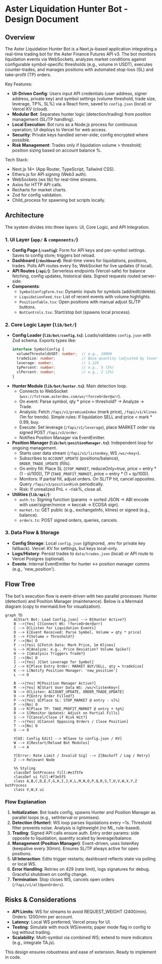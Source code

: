 # Aster Liquidation Hunter Bot - Design Document

## Overview
The Aster Liquidation Hunter Bot is a Next.js-based application integrating a real-time trading bot for the Aster Finance Futures API v3. The bot monitors liquidation events via WebSockets, analyzes market conditions against configurable symbol-specific thresholds (e.g., volume in USDT), executes counter-trades, and manages positions with automated stop-loss (SL) and take-profit (TP) orders.

Key Features:
- **UI-Driven Config**: Users input API credentials (user address, signer address, private key) and symbol settings (volume threshold, trade size, leverage, TP%, SL%) via a React form, saved to `config.json` (local) or Vercel KV (cloud).
- **Modular Bot**: Separates hunter logic (detection/trading) from position management (SL/TP handling).
- **Local Execution**: Bot runs as a Node.js process for continuous operation; UI deploys to Vercel for web access.
- **Security**: Private keys handled server-side; config encrypted where possible.
- **Risk Management**: Trades only if liquidation volume > threshold; position sizing based on account balance %.

Tech Stack:
- Next.js 14+ (App Router, TypeScript, Tailwind CSS).
- Ethers.js for API signing (Web3 auth).
- WebSockets (ws lib) for real-time streams.
- Axios for HTTP API calls.
- Recharts for market charts.
- Zod for config validation.
- Child_process for spawning bot scripts locally.

## Architecture
The system divides into three layers: UI, Core Logic, and API Integration.

### 1. UI Layer (`app/` & `components/`)
- **Config Page (`/config`)**: Form for API keys and per-symbol settings. Saves to config store; triggers bot reload.
- **Dashboard (`/dashboard`)**: Real-time views for liquidations, positions, trades. Polls API routes every 5s; WebSocket for live updates (if local).
- **API Routes (`/api/`)**: Serverless endpoints (Vercel-safe) for balance fetching, config updates, historical data. Signed requests routed server-side.
- **Components**:
  - `SymbolConfigForm.tsx`: Dynamic inputs for symbols (add/edit/delete).
  - `LiquidationFeed.tsx`: List of recent events with volume highlights.
  - `PositionTable.tsx`: Open positions with manual adjust SL/TP buttons.
  - `BotControls.tsx`: Start/stop bot (spawns local process).

### 2. Core Logic Layer (`lib/bot/`)
- **Config Loader (`lib/bot/config.ts`)**: Loads/validates `config.json` with Zod schema. Exports types like:
  ```ts
  interface SymbolConfig {
    volumeThresholdUSDT: number;  // e.g., 10000
    tradeSize: number;            // Base quantity (adjusted by leverage)
    leverage: number;             // 1-125
    tpPercent: number;            // e.g., 5 (5%)
    slPercent: number;            // e.g., 2 (2%)
  }
  ```
- **Hunter Module (`lib/bot/hunter.ts`)**: Main detection loop.
  - Connects to WebSocket (`wss://fstream.asterdex.com/ws/!forceOrder@arr`).
  - On event: Parse symbol, qty * price > threshold? → Analyze → Trade.
  - Analysis: Fetch `/fapi/v1/premiumIndex` (mark price), `/fapi/v1/klines` (1m for trends). Simple rules: If liquidation SELL and price < mark * 0.99, buy.
  - Execute: Set leverage (`/fapi/v1/leverage`), place MARKET order via signed POST `/fapi/v3/order`.
  - Notifies Position Manager via EventEmitter.
- **Position Manager (`lib/bot/positionManager.ts`)**: Independent loop for ongoing management.
  - Starts user data stream (`/fapi/v1/listenKey`, WS `/ws/<key>`).
  - Subscribes to `ACCOUNT_UPDATE` (positions/balance), `ORDER_TRADE_UPDATE` (fills).
  - On entry fill: Place SL (`STOP_MARKET`, reduceOnly=true, price = entry * (1 - sl/100)), TP (`TAKE_PROFIT_MARKET`, price = entry * (1 + tp/100)).
  - Monitors: If partial fill, adjust orders. On SL/TP hit, cancel opposites. Query `/fapi/v3/positionRisk` periodically.
  - Risk: If unrealized PnL < -risk%, close all.
- **Utilities (`lib/api/`)**:
  - `auth.ts`: Signing function (params → sorted JSON → ABI encode with user/signer/nonce → keccak → ECDSA sign).
  - `market.ts`: GET public (e.g., exchangeInfo, klines) or signed (e.g., balance).
  - `orders.ts`: POST signed orders, queries, cancels.

### 3. Data Flow & Storage
- **Config Storage**: Local `config.json` (gitignored, .env for private key fallback). Vercel: KV for settings, but keys local-only.
- **Logs/History**: Persist trades to `data/trades.json` (local) or API route to Vercel Postgres (optional).
- **Events**: Internal EventEmitter for hunter ↔ position manager comms (e.g., 'new_position').

## Flow Tree
The bot's execution flow is event-driven with two parallel processes: Hunter (detection) and Position Manager (maintenance). Below is a Mermaid diagram (copy to mermaid.live for visualization).

```mermaid
graph TD
    A[Start Bot: Load Config.json] --> B{Hunter Active?}
    B -->|Yes| C[Connect WS: !forceOrder@arr]
    C --> D[Listen for Liquidation Events]
    D --> E[Event Received: Parse Symbol, Volume = qty * price]
    E --> F{Volume > Threshold?}
    F -->|No| D
    F -->|Yes| G[Fetch Data: Mark Price, 1m Klines]
    G --> H[Analyze: e.g., Price Deviation? Volume Spike?]
    H --> I{Analysis Triggers Trade?}
    I -->|No| D
    I -->|Yes| J[Set Leverage for Symbol]
    J --> K[Place Entry Order: MARKET BUY/SELL, qty = tradeSize]
    K --> L[Notify Position Manager: 'new_position']
    L --> D

    B -->|Yes| M[Position Manager Active?]
    M -->|Yes| N[Start User Data WS: /ws/<listenKey>]
    N --> O[Listen: ACCOUNT_UPDATE, ORDER_TRADE_UPDATE]
    O --> P{Entry Order Filled?}
    P -->|Yes| Q[Place SL: STOP_MARKET @ entry - sl%]
    P -->|No| O
    Q --> R[Place TP: TAKE_PROFIT_MARKET @ entry + tp%]
    R --> S[Monitor Updates: Adjust on Partial Fills]
    S --> T{Cancel/Close if Risk Hit?}
    T -->|Yes| U[Cancel Opposing Orders / Close Position]
    T -->|No| O
    U --> O

    V[UI: Config Edit] --> W[Save to config.json / KV]
    W --> X[Restart/Reload Bot Modules]
    X --> A

    Y[Error: Rate Limit / Invalid Sig] --> Z[Backoff / Log / Retry]
    Z --> Relevant Node

    %% Styling
    classDef botProcess fill:#e1f5fe
    classDef ui fill:#f3e5f5
    class A,B,C,D,E,F,G,H,I,J,K,L,M,N,O,P,Q,R,S,T,U,V,W,X,Y,Z botProcess
    class V,W,X ui
```

### Flow Explanation
1. **Initialization**: Bot loads config, spawns Hunter and Position Manager as parallel loops (e.g., setInterval or promises).
2. **Detection (Hunter)**: WS loop parses liquidations every ~1s. Threshold filter prevents noise. Analysis is lightweight (no ML, rule-based).
3. **Trading**: Signed API calls ensure auth. Entry order params: side opposite to liquidation, quantity scaled by leverage/balance.
4. **Management (Position Manager)**: Event-driven; uses listenKey (keepalive every 30min). Ensures SL/TP always active for open positions.
5. **UI Interaction**: Edits trigger restarts; dashboard reflects state via polling or local WS.
6. **Error Handling**: Retries on 429 (rate limit), logs signatures for debug. Graceful shutdown on config change.
7. **Termination**: Stop closes WS, cancels open orders (`/fapi/v1/allOpenOrders`).

## Risks & Considerations
- **API Limits**: WS for streams to avoid REQUEST_WEIGHT (2400/min). Orders: 1200/min per account.
- **Latency**: Local WS preferred; Vercel proxy for UI.
- **Testing**: Simulate with mock WS/events; paper mode flag in config to log without trading.
- **Scalability**: Multi-symbol via combined WS; extend to more indicators (e.g., integrate TA.js).

This design ensures robustness and ease of extension. Ready to implement in code.
